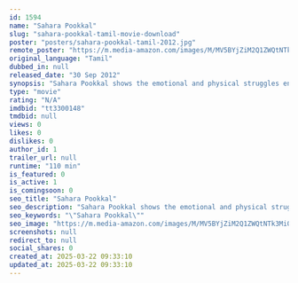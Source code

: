 ```yaml
---
id: 1594
name: "Sahara Pookkal"
slug: "sahara-pookkal-tamil-movie-download"
poster: "posters/sahara-pookkal-tamil-2012.jpg"
remote_poster: "https://m.media-amazon.com/images/M/MV5BYjZiM2Q1ZWQtNTk3Mi00Y2MyLWE0OTAtZTI5YjY5OGM4ZTI0XkEyXkFqcGdeQXVyNDYzMTE2NTY@._V1_SX300.jpg"
original_language: "Tamil"
dubbed_in: null
released_date: "30 Sep 2012"
synopsis: "Sahara Pookkal shows the emotional and physical struggles endured in re-marriages. Step-parents clash with step-children. Yet, there is hope for Oviya and hopeless romantic Sangeeth but even love can be threatened by family ties."
type: "movie"
rating: "N/A"
imdbid: "tt3300148"
tmdbid: null
views: 0
likes: 0
dislikes: 0
author_id: 1
trailer_url: null
runtime: "110 min"
is_featured: 0
is_active: 1
is_comingsoon: 0
seo_title: "Sahara Pookkal"
seo_description: "Sahara Pookkal shows the emotional and physical struggles endured in re-marriages. Step-parents clash with step-children. Yet, there is hope for Oviya and hopeless romantic Sangeeth but even love can be threatened by family ties."
seo_keywords: "\"Sahara Pookkal\""
seo_image: "https://m.media-amazon.com/images/M/MV5BYjZiM2Q1ZWQtNTk3Mi00Y2MyLWE0OTAtZTI5YjY5OGM4ZTI0XkEyXkFqcGdeQXVyNDYzMTE2NTY@._V1_SX300.jpg"
screenshots: null
redirect_to: null
social_shares: 0
created_at: 2025-03-22 09:33:10
updated_at: 2025-03-22 09:33:10
---
```


